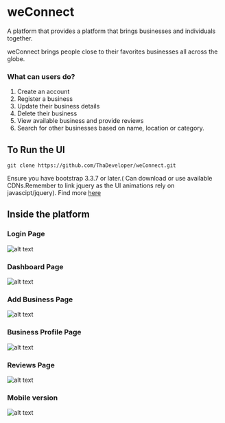 # weConnect
A platform that provides a platform that brings businesses and individuals together.

weConnect brings people close to their favorites businesses all across the globe.

### What can users do?

1. Create an account
2. Register a business
3. Update their business details
4. Delete their business
5. View available business and provide reviews
6. Search for other businesses based on name, location or category.

##  To Run the UI

```git clone https://github.com/ThaDeveloper/weConnect.git```

Ensure you have bootstrap 3.3.7 or later.( Can download or use available CDNs.Remember to link jquery as the UI animations rely on javascipt/jquery). Find more [here](http://getbootstrap.com)

## Inside the platform

### Login Page 

![alt text](https://github.com/ThaDeveloper/weConnect/blob/challenge1/designs/documentation/snapshots/login.png "Login Page")

### Dashboard Page

![alt text](https://github.com/ThaDeveloper/weConnect/blob/challenge1/designs/documentation/snapshots/dashboard.png "User Registration page")

### Add Business Page

![alt text](https://github.com/ThaDeveloper/weConnect/blob/challenge1/designs/documentation/snapshots/add_business.png "Add business page")


### Business Profile Page

![alt text](https://github.com/ThaDeveloper/weConnect/blob/challenge1/designs/documentation/snapshots/business.png "Dashboard")


### Reviews Page

![alt text](https://github.com/ThaDeveloper/weConnect/blob/challenge1/designs/documentation/snapshots/reviews.png "Business profile page")

### Mobile version

![alt text](https://github.com/ThaDeveloper/weConnect/blob/challenge1/designs/documentation/snapshots/mobile_version.png "Mobile version")


